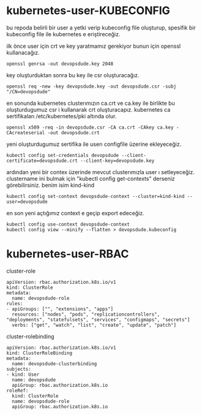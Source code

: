 # kubernetes-user-KUBECONFIG

bu repoda belirli bir user a yetki verip kubeconfig file oluşturup, spesifik bir kubeconfig file ile kubernetes e eriştireceğiz.

ilk önce user için crt ve key yaratmamız gerekiyor bunun için openssl kullanacağız. 

```
openssl genrsa -out devopsdude.key 2048
```

key oluşturduktan sonra bu key ile csr oluşturacağız.
```
openssl req -new -key devopsdude.key -out devopsdude.csr -subj "/CN=devopsdude"
```

en sonunda kubernetes clusterımızın ca.crt ve ca.key ile birlikte bu oluşturdugumuz csr i kullanarak crt oluşturacapız. kubernetes ca sertifikaları /etc/kubernetes/pki altında olur.

```
openssl x509 -req -in devopsdude.csr -CA ca.crt -CAkey ca.key -CAcreateserial -out devopsdude.crt
````

yeni oluşturdugumuz sertifika ile userı configfile üzerine ekleyeceğiz.
```
kubectl config set-credentials devopsdude --client-certificate=devopsdude.crt --client-key=devopsdude.key
````

ardından yeni bir contex üzerinde mevcut clusterımızla user ı setleyeceğiz. clustername ini bulmak için "kubectl config get-contexts" derseniz görebilirsiniz. benim isim kind-kind

```
kubectl config set-context devopsdude-context --cluster=kind-kind --user=devopsdude
````

en son yeni açtığımız context e geçip export edeceğiz. 

```
kubectl config use-context devopsdude-context
kubectl config view --minify --flatten > devopsdude.kubeconfig
```

# kubernetes-user-RBAC

cluster-role

```
apiVersion: rbac.authorization.k8s.io/v1
kind: ClusterRole
metadata:
  name: devopsdude-role
rules:
- apiGroups: ["", "extensions", "apps"]
  resources: ["nodes", "pods", "replicationcontrollers", "deployments", "statefulsets", "services", "configmaps", "secrets"]
  verbs: ["get", "watch", "list", "create", "update", "patch"]

```

cluster-rolebinding

```
apiVersion: rbac.authorization.k8s.io/v1
kind: ClusterRoleBinding
metadata:
  name: devopsdude-clusterbinding
subjects:
- kind: User
  name: devopsdude
  apiGroup: rbac.authorization.k8s.io
roleRef:
  kind: ClusterRole
  name: devopsdude-role
  apiGroup: rbac.authorization.k8s.io
```
